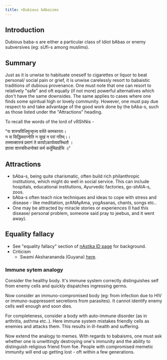 ```yaml
---
title: +Dubious bAbaisms
---
```


## Introduction
Dubious baba-s are either a particular class of Idiot bAbas or enemy subversives (eg: sUfi-s among muslims).

## Summary
Just as it is unwise to habituate oneself to cigarettes or liquor to beat personal/ social pain or grief, it is unwise carelessly resort to babaistic traditions of dubious provenance. One must note that one can resort to relatively "safe" and oft equally (if not more) powerful alternatives which don't have the same downsides. The same applies to cases where one finds some spiritual high or lovely community. However, one must pay due respect to and take advantage of the good work done by the bAba-s, such as those listed under the "Attractions" heading.

To recall the words of the lord of vRShNis - 

"यः शास्त्रविधिमुत्सृज्य वर्तते कामकारतः।  
 न स सिद्धिमवाप्नोति न सुखं न परां गतिम्।।  
 तस्माच्शास्त्रं प्रमाणं ते कार्याऽकार्यव्यवस्थितौ ।  
 ज्ञात्वा शास्त्रविधानोक्तं कर्म कर्तुमिहार्हसि ॥"

## Attractions
- bAba-s, being quite charismatic, often build rich philanthropic institutions, which might do well in social service. This can include hospitals, educational institutions, Ayurvedic factories, go-shAlA-s, zoos.
- bAba-s often teach nice techniques and ideas to cope with stress and disease - like meditation, prANAyAma, yogAsanas, chants, songs etc..
- One may be attracted by miracle stories or experiences (I had this disease/ personal problem, someone said pray to jeebus, and it went away).

## Equality fallacy
- See "equality fallacy" section of [nAstika ID page](../../polity/external-affairs/id/nAstika/) for background.
- Criticism
    - Swami Aksharananda (Guyana) [here](https://www.youtube.com/watch?v=AFJKQdhXzvo).

### Immune sytem analogy
Consider the healthy body. It's immune system correctly distinguishes self from enemy cells and quickly dispatches ingressing germs.

Now consider an immuno-compromised body (eg: from infection due to HIV or immuno-suppressent secretions from parasites). It cannot identify enemy cells well enough and soon dies.

For completeness, consider a body with auto-immune disorder (as in arthritis, asthma etc..). Here immune system mistakes friendly cells as enemies and attacks them. This results in ill-health and suffering.

Now extend the analogy to memes. With regards to babaisms, one must ask whether one is unwittingly destroying one's immunity and the ability to distinguish religious friend from foe. People with compromised memetic immunity will end up getting lost - oft within a few generations. 


